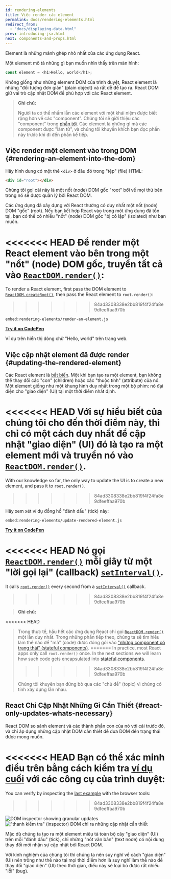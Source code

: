 ```yaml
---
id: rendering-elements
title: Việc render các element
permalink: docs/rendering-elements.html
redirect_from:
  - "docs/displaying-data.html"
prev: introducing-jsx.html
next: components-and-props.html
---
```


Element là những mảnh ghép nhỏ nhất của các ứng dụng React.

Một element mô tả những gì bạn muốn nhìn thấy trên màn hình:

```js
const element = <h1>Hello, world</h1>;
```

Không giống như những element DOM của trình duyệt, React element là những "đối tượng đơn giản" (plain object) và rất dễ để tạo ra. React DOM giữ vai trò cập nhật DOM để phù hợp với các React element.

>**Ghi chú:**
>
>Người ta có thể nhầm lẫn các element với một khái niệm được biết rộng hơn về các "component". Chúng tôi sẽ giới thiệu các "component" trong [phần tới](/docs/components-and-props.html). Các element là những gì mà các component được "làm từ", và chúng tôi khuyến khích bạn đọc phần này trước khi đi đến phần kế tiếp.

## Việc render một element vào trong DOM {#rendering-an-element-into-the-dom}

Hãy hình dung có một thẻ `<div>` ở đâu đó trong "tệp" (file) HTML:

```html
<div id="root"></div>
```

Chúng tôi gọi cái này là một nốt (node) DOM gốc "root" bởi về mọi thứ bên trong nó sẽ được quản lý bởi React DOM.

Các ứng dụng đã xây dựng với React thường có duy nhất một nốt (node) DOM "gốc" (root). Nếu bạn kết hợp React vào trong một ứng dụng đã tồn tại, bạn có thể có nhiều "nốt" (node) DOM gốc "bị cô lập" (isolated) như bạn muốn.

<<<<<<< HEAD
Để render một React element vào bên trong một "nốt" (node) DOM gốc, truyền tất cả vào [`ReactDOM.render()`](/docs/react-dom.html#render):
=======
To render a React element, first pass the DOM element to [`ReactDOM.createRoot()`](/docs/react-dom-client.html#createroot), then pass the React element to `root.render()`:
>>>>>>> 84ad3308338e2bb819f4f24fa8e9dfeeffaa970b

`embed:rendering-elements/render-an-element.js`

**[Try it on CodePen](https://codepen.io/gaearon/pen/ZpvBNJ?editors=1010)**

Ví dụ trên hiển thị dòng chữ "Hello, world" trên trang web.

## Việc cập nhật element đã được render {#updating-the-rendered-element}

Các React element là [bất biến](https://vi.wikipedia.org/wiki/%C4%90%E1%BB%91i_t%C6%B0%E1%BB%A3ng_b%E1%BA%A5t_bi%E1%BA%BFn). Một khi bạn tạo ra một element, bạn không thể thay đổi các "con" (children) hoặc các "thuộc tính" (attribute) của nó. Một element giống như một khung hình duy nhất trong một bộ phim: nó đại diện cho "giao diện" (UI) tại một thời điểm nhất định.

<<<<<<< HEAD
Với sự hiểu biết của chúng tôi cho đến thời điểm này, thì chỉ có một cách duy nhất để cập nhật "giao diện" (UI) đó là tạo ra một element mới và truyền nó vào [`ReactDOM.render()`](/docs/react-dom.html#render).
=======
With our knowledge so far, the only way to update the UI is to create a new element, and pass it to `root.render()`.
>>>>>>> 84ad3308338e2bb819f4f24fa8e9dfeeffaa970b

Hãy xem xét ví dụ đồng hồ "đánh dấu" (tick) này:

`embed:rendering-elements/update-rendered-element.js`

**[Try it on CodePen](https://codepen.io/gaearon/pen/gwoJZk?editors=1010)**

<<<<<<< HEAD
Nó gọi [`ReactDOM.render()`](/docs/react-dom.html#render) mỗi giây từ một "lời gọi lại" (callback) [`setInterval()`](https://developer.mozilla.org/en-US/docs/Web/API/WindowTimers/setInterval).
=======
It calls [`root.render()`](/docs/react-dom.html#render) every second from a [`setInterval()`](https://developer.mozilla.org/en-US/docs/Web/API/WindowTimers/setInterval) callback.
>>>>>>> 84ad3308338e2bb819f4f24fa8e9dfeeffaa970b

>**Ghi chú:**
>
<<<<<<< HEAD
>Trong thực tế, hầu hết các ứng dụng React chỉ gọi [`ReactDOM.render()`](/docs/react-dom.html#render) một lần duy nhất. Trong những phần tiếp theo, chúng ta sẽ tìm hiểu làm thế nào để "mã" (code) được đóng gói vào ["những component có trạng thái" (stateful components)](/docs/state-and-lifecycle.html).
=======
>In practice, most React apps only call `root.render()` once. In the next sections we will learn how such code gets encapsulated into [stateful components](/docs/state-and-lifecycle.html).
>>>>>>> 84ad3308338e2bb819f4f24fa8e9dfeeffaa970b
>
>Chúng tôi khuyên bạn đừng bỏ qua các "chủ đề" (topic) vì chúng có tính xây dựng lẫn nhau.

## React Chỉ Cập Nhật Những Gì Cần Thiết {#react-only-updates-whats-necessary}

React DOM so sánh element và các thành phần con của nó với cái trước đó, và chỉ áp dụng những cập nhật DOM cần thiết để đưa DOM đến trạng thái được mong muốn.

<<<<<<< HEAD
Bạn có thể xác minh điều trên bằng cách kiểm tra [ví dụ cuối](codepen://rendering-elements/update-rendered-element) với các công cụ của trình duyệt:
=======
You can verify by inspecting the [last example](https://codepen.io/gaearon/pen/gwoJZk?editors=1010) with the browser tools:
>>>>>>> 84ad3308338e2bb819f4f24fa8e9dfeeffaa970b

![DOM inspector showing granular updates](../images/docs/granular-dom-updates.gif)
!["thanh kiểm tra" (inspector) DOM chỉ ra những cập nhật cần thiết](../images/docs/granular-dom-updates.gif)

Mặc dù chúng ta tạo ra một element miêu tả toàn bộ cây "giao diện" (UI) trên mỗi "đánh dấu" (tick), chỉ những "nốt văn bản" (text node) có nội dung thay đổi mới nhận sự cập nhật bởi React DOM.

Với kinh nghiệm của chúng tôi thì chúng ta nên suy nghĩ về cách "giao diện" (UI) nên trông như thế nào tại mọi thời điểm hơn là suy nghĩ làm thế nào để thay đổi "giao diện" (UI) theo thời gian, điều này sẽ loại bỏ được rất nhiều "lỗi" (bug).
